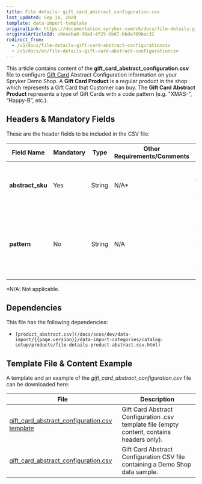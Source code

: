 ```yaml
---
title: File details- gift_card_abstract_configuration.csv
last_updated: Sep 14, 2020
template: data-import-template
originalLink: https://documentation.spryker.com/v5/docs/file-details-gift-card-abstract-configurationcsv
originalArticleId: c0eeeba8-90a3-4f25-bbd7-bbda769bac32
redirect_from:
  - /v5/docs/file-details-gift-card-abstract-configurationcsv
  - /v5/docs/en/file-details-gift-card-abstract-configurationcsv
---
```


This article contains content of the **gift_card_abstract_configuration.csv** file to configure [Gift Card](/docs/scos/user/features/{{page.version}}/gift-cards-feature-overview.html) Abstract Configuration information on your Spryker Demo Shop. A **Gift Card Product** is a regular product in the shop which represents a Gift Card that Customer can buy. The **Gift Card Abstract Product** represents a type of Gift Cards with a code pattern (e.g. "XMAS-", “Happy-B”, etc.).

## Headers & Mandatory Fields 
These are the header fields to be included in the CSV file:

| Field Name | Mandatory | Type | Other Requirements/Comments | Description |
| --- | --- | --- | --- | --- |
| **abstract_sku** | Yes | String |N/A* | SKU identifier of the Gift Card Abstract Product. |
| **pattern** | No | String |N/A | Pattern that is used to create the unique code of the produced Gift Card after the purchase. |
*N/A: Not applicable.

## Dependencies

This file has the following dependencies:
*     [product_abstract.csv](/docs/scos/dev/data-import/{{page.version}}/data-import-categories/catalog-setup/products/file-details-product-abstract.csv.html)

## Template File & Content Example
A template and an example of the *gift_card_abstract_configuration.csv*  file can be downloaded here:

| File | Description |
| --- | --- |
| [gift_card_abstract_configuration.csv template](https://spryker.s3.eu-central-1.amazonaws.com/docs/Developer+Guide/Back-End/Data+Manipulation/Data+Ingestion/Data+Import/Data+Import+Categories/Special+Product+Types/Gift+Cards/Template+gift_card_abstract_configuration.csv) | Gift Card Abstract Configuration .csv template file (empty content, contains headers only). |
| [gift_card_abstract_configuration.csv](https://spryker.s3.eu-central-1.amazonaws.com/docs/Developer+Guide/Back-End/Data+Manipulation/Data+Ingestion/Data+Import/Data+Import+Categories/Special+Product+Types/Gift+Cards/gift_card_abstract_configuration.csv) |Gift Card Abstract Configuration CSV file containing a Demo Shop data sample. |

